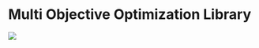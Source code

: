 # Multi Objective Optimization Library #

[![](https://img.shields.io/badge/docs-stable-blue.svg)](https://aritrasep.github.io/MOOLib.jl/docs/build/)
